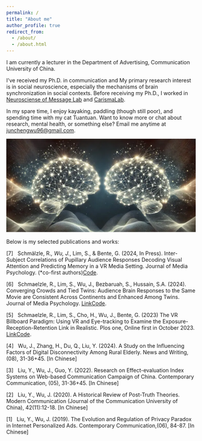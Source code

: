 ```yaml
---
permalink: /
title: "About me"
author_profile: true
redirect_from: 
  - /about/
  - /about.html
---
```


I am currently a lecturer in the Department of Advertising, Communication University of China. 

I've received my Ph.D. in communication and My primary research interest is in social neuroscience, especially the mechanisms of brain synchronization in social contexts. Before receiving my Ph.D., I worked in [Neurosciense of Message Lab](https://nomcomm.github.io/) and [CarismaLab](https://www.carismalab.com/). 

In my spare time, I enjoy kayaking, paddling (though still poor), and spending time with my cat Tuantuan. Want to know more or chat about research, mental health, or something else? Email me anytime at junchengwu96@gmail.com. 

<img src="/images/brain_image.png" alt="Brain Image">

Below is my selected publications and works:

[7]   Schmälzle, R.*, Wu, J.*, Lim, S., & Bente, G. (2024, In Press). Inter-Subject Correlations of Pupillary Audience Responses Decoding Visual Attention and Predicting Memory in a VR Media Setting. Journal of Media Psychology. (*co-first authors)[Code](https://github.com/Junchengwu99/vr_video_pupil_study).

[6]   Schmaelzle, R., Lim, S., Wu, J., Bezbaruah, S., Hussain, S.A. (2024). Converging Crowds and Tied Twins: Audience Brain Responses to the Same Movie are Consistent Across Continents and Enhanced Among Twins. Journal of Media Psychology. [Link](https://econtent.hogrefe.com/doi/10.1027/1864-1105/a000422)[Code](https://github.com/Junchengwu99/twins_study).

[5]   Schmaelzle, R., Lim, S., Cho, H., Wu, J., Bente, G. (2023) The VR Billboard Paradigm: Using VR and Eye-tracking to Examine the Exposure-Reception-Retention Link in Realistic. Plos one, Online first in October 2023. [Link](https://journals.plos.org/plosone/article?id=10.1371/journal.pone.0291924)[Code](https://github.com/Junchengwu99/vr_billboard_paradigm).

[4]   Wu, J., Zhang, H., Du, Q., Liu, Y. (2024). A Study on the Influencing Factors of Digital Disconnectivity Among Rural Elderly. News and Writing, (08), 31-36+45. [In Chinese]

[3]   Liu, Y., Wu, J., Guo, Y. (2022). Research on Effect-evaluation Index Systems on Web-based Communication Campaign of China. Contemporary Communication, (05), 31-36+45. [In Chinese]

[2]   Liu, Y., Wu, J. (2020). A Historical Review of Post-Truth Theories. Modern Communication (Journal of the Communication University of China), 42(11):12-18. [In Chinese]

[1]   Liu, Y., Wu, J. (2019). The Evolution and Regulation of Privacy Paradox in Internet Personalized Ads. Contemporary Communication,(06), 84-87. [In Chinese]



